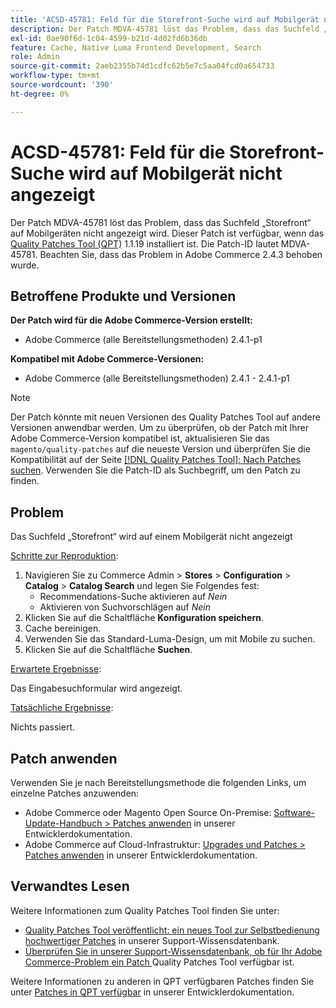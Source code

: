 ```yaml
---
title: 'ACSD-45781: Feld für die Storefront-Suche wird auf Mobilgerät nicht angezeigt'
description: Der Patch MDVA-45781 löst das Problem, dass das Suchfeld „Storefront“ auf Mobilgeräten nicht angezeigt wird. Dieser Patch ist verfügbar, wenn das [Quality Patches Tool (QPT)](/help/announcements/adobe-commerce-announcements/magento-quality-patches-released-new-tool-to-self-serve-quality-patches.md) 1.1.19 installiert ist. Die Patch-ID lautet MDVA-45781. Beachten Sie, dass das Problem in Adobe Commerce 2.4.3 behoben wurde.
exl-id: 0ae90f6d-1c04-4599-b21d-4d02fd6b36db
feature: Cache, Native Luma Frontend Development, Search
role: Admin
source-git-commit: 2aeb2355b74d1cdfc62b5e7c5aa04fcd0a654733
workflow-type: tm+mt
source-wordcount: '390'
ht-degree: 0%

---
```


# ACSD-45781: Feld für die Storefront-Suche wird auf Mobilgerät nicht angezeigt

Der Patch MDVA-45781 löst das Problem, dass das Suchfeld „Storefront“ auf Mobilgeräten nicht angezeigt wird. Dieser Patch ist verfügbar, wenn das [Quality Patches Tool (QPT)](/help/announcements/adobe-commerce-announcements/magento-quality-patches-released-new-tool-to-self-serve-quality-patches.md) 1.1.19 installiert ist. Die Patch-ID lautet MDVA-45781. Beachten Sie, dass das Problem in Adobe Commerce 2.4.3 behoben wurde.

## Betroffene Produkte und Versionen

**Der Patch wird für die Adobe Commerce-Version erstellt:**

* Adobe Commerce (alle Bereitstellungsmethoden) 2.4.1-p1

**Kompatibel mit Adobe Commerce-Versionen:**

* Adobe Commerce (alle Bereitstellungsmethoden) 2.4.1 - 2.4.1-p1

>[!NOTE]
>
>Der Patch könnte mit neuen Versionen des Quality Patches Tool auf andere Versionen anwendbar werden. Um zu überprüfen, ob der Patch mit Ihrer Adobe Commerce-Version kompatibel ist, aktualisieren Sie das `magento/quality-patches` auf die neueste Version und überprüfen Sie die Kompatibilität auf der Seite [[!DNL Quality Patches Tool]: Nach Patches suchen](https://experienceleague.adobe.com/tools/commerce-quality-patches/index.html). Verwenden Sie die Patch-ID als Suchbegriff, um den Patch zu finden.

## Problem

Das Suchfeld „Storefront“ wird auf einem Mobilgerät nicht angezeigt

<u>Schritte zur Reproduktion</u>:

1. Navigieren Sie zu Commerce Admin > **Stores** > **Configuration** > **Catalog** > **Catalog Search** und legen Sie Folgendes fest:
   * Recommendations-Suche aktivieren auf *Nein*
   * Aktivieren von Suchvorschlägen auf *Nein*
1. Klicken Sie auf die Schaltfläche **Konfiguration speichern**.
1. Cache bereinigen.
1. Verwenden Sie das Standard-Luma-Design, um mit Mobile zu suchen.
1. Klicken Sie auf die Schaltfläche **Suchen**.

<u>Erwartete Ergebnisse</u>:

Das Eingabesuchformular wird angezeigt.

<u>Tatsächliche Ergebnisse</u>:

Nichts passiert.

## Patch anwenden

Verwenden Sie je nach Bereitstellungsmethode die folgenden Links, um einzelne Patches anzuwenden:

* Adobe Commerce oder Magento Open Source On-Premise: [Software-Update-Handbuch > Patches anwenden](https://experienceleague.adobe.com/en/docs/commerce-operations/tools/quality-patches-tool/usage) in unserer Entwicklerdokumentation.
* Adobe Commerce auf Cloud-Infrastruktur: [Upgrades und Patches > Patches anwenden](https://experienceleague.adobe.com/en/docs/commerce-cloud-service/user-guide/develop/upgrade/apply-patches) in unserer Entwicklerdokumentation.

## Verwandtes Lesen

Weitere Informationen zum Quality Patches Tool finden Sie unter:

* [Quality Patches Tool veröffentlicht: ein neues Tool zur Selbstbedienung hochwertiger Patches](/help/announcements/adobe-commerce-announcements/magento-quality-patches-released-new-tool-to-self-serve-quality-patches.md) in unserer Support-Wissensdatenbank.
* [Überprüfen Sie in unserer Support-Wissensdatenbank, ob für Ihr Adobe Commerce-Problem ein Patch ](/help/support-tools/patches-available-in-qpt-tool/check-patch-for-magento-issue-with-magento-quality-patches.md) Quality Patches Tool verfügbar ist.

Weitere Informationen zu anderen in QPT verfügbaren Patches finden Sie unter [Patches in QPT verfügbar](https://experienceleague.adobe.com/tools/commerce-quality-patches/index.html) in unserer Entwicklerdokumentation.

